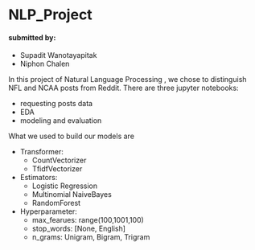 # NLP_Project 
#### submitted by:
- Supadit Wanotayapitak
- Niphon Chalen

In this project of Natural Language Processing , we chose to distinguish
NFL and NCAA posts from Reddit. There are three jupyter notebooks:
- requesting posts data
- EDA
- modeling and evaluation

What we used to build our models are
- Transformer: 
  - CountVectorizer
  - TfidfVectorizer
- Estimators: 
  - Logistic Regression
  - Multinomial NaiveBayes
  - RandomForest
- Hyperparameter: 
  - max_fearues: range(100,1001,100)
  - stop_words: [None, English]
  - n_grams: Unigram, Bigram, Trigram
